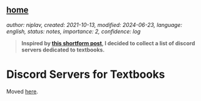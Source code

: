 [home](./index.md)
------------------

*author: niplav, created: 2021-10-13, modified: 2024-06-23, language: english, status: notes, importance: 2, confidence: log*

> __Inspired by [this shortform
post](https://www.lesswrong.com/posts/DJk86FE29ad4vr5e9/riceissa-s-shortform?commentId=W49udPvKRZB4B3snR),
I decided to collect a list of discord servers dedicated to textbooks.__

Discord Servers for Textbooks
==============================

Moved [here](./notes.md#Discord_Servers_for_Textbooks).
